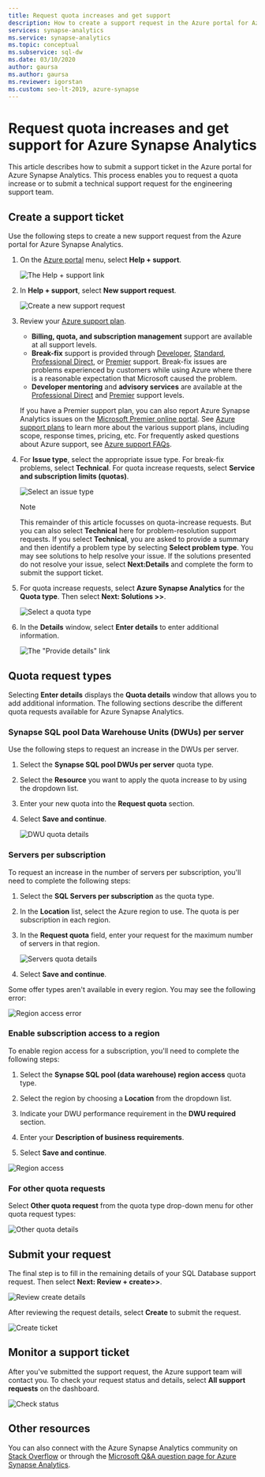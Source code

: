 ```yaml
---
title: Request quota increases and get support
description: How to create a support request in the Azure portal for Azure Synapse Analytics. Request quota increases or get problem resolution support.
services: synapse-analytics
ms.service: synapse-analytics
ms.topic: conceptual
ms.subservice: sql-dw 
ms.date: 03/10/2020
author: gaursa
ms.author: gaursa
ms.reviewer: igorstan
ms.custom: seo-lt-2019, azure-synapse
---
```


# Request quota increases and get support for Azure Synapse Analytics

This article describes how to submit a support ticket in the Azure portal for Azure Synapse Analytics. This process enables you to request a quota increase or to submit a technical support request for the engineering support team.

## Create a support ticket

Use the following steps to create a new support request from the Azure portal for Azure Synapse Analytics.

1. On  the [Azure portal](https://portal.azure.com) menu, select **Help + support**.

   ![The Help + support link](./media/sql-data-warehouse-get-started-create-support-ticket/help-plus-support.png)


1. In **Help + support**, select **New support request**.

    ![Create a new support request](./media/sql-data-warehouse-get-started-create-support-ticket/new-support-request.png)

1. Review your [Azure support plan](https://azure.microsoft.com/support/plans/?WT.mc_id=Support_Plan_510979/).

   * **Billing, quota, and subscription management** support are available at all support levels.
   * **Break-fix** support is provided through [Developer](https://azure.microsoft.com/support/plans/developer/), [Standard](https://azure.microsoft.com/support/plans/standard/), [Professional Direct](https://azure.microsoft.com/support/plans/prodirect/), or [Premier](https://azure.microsoft.com/support/plans/premier/) support. Break-fix issues are problems experienced by customers while using Azure where there is a reasonable expectation that Microsoft caused the problem.
   * **Developer mentoring** and **advisory services** are available at the [Professional Direct](https://azure.microsoft.com/support/plans/prodirect/) and [Premier](https://azure.microsoft.com/support/plans/premier/) support levels.

   If you have a Premier support plan, you can also report Azure Synapse Analytics issues on the [Microsoft Premier online portal](https://premier.microsoft.com/). See [Azure support plans](https://azure.microsoft.com/support/plans/?WT.mc_id=Support_Plan_510979/) to learn more about the various support plans, including scope, response times, pricing, etc.  For frequently asked questions about Azure support, see [Azure support FAQs](https://azure.microsoft.com/support/faq/).

1. For **Issue type**, select the appropriate issue type. For break-fix problems, select **Technical**. For quota increase requests, select **Service and subscription limits (quotas)**.

   ![Select an issue type](./media/sql-data-warehouse-get-started-create-support-ticket/select-quota-issue-type.png)  

   > [!NOTE]
   > This remainder of this article focusses on quota-increase requests. But you can also select **Technical** here for problem-resolution support requests. If you select **Technical**, you are asked to provide a summary and then identify a problem type by selecting **Select problem type**. You may see solutions to help resolve your issue. If the solutions presented do not resolve your issue, select **Next:Details** and complete the form to submit the support ticket.

1. For quota increase requests, select **Azure Synapse Analytics** for the **Quota type**. Then select **Next: Solutions >>**.

   ![Select a quota type](./media/sql-data-warehouse-get-started-create-support-ticket/select-quota-type.png)

1. In the **Details** window, select **Enter details** to enter additional information.

   ![The "Provide details" link](./media/sql-data-warehouse-get-started-create-support-ticket/provide-details-link.png)

## Quota request types

Selecting **Enter details** displays the **Quota details** window that allows you to add additional information. The following sections describe the different quota requests available for Azure Synapse Analytics.

### Synapse SQL pool Data Warehouse Units (DWUs) per server

Use the following steps to request an increase in the DWUs per server.

1. Select the **Synapse SQL pool DWUs per server** quota type.

1. Select the **Resource** you want to apply the quota increase to by using the dropdown list.

1. Enter your new quota into the **Request quota** section.

1. Select **Save and continue**.

   ![DWU quota details](./media/sql-data-warehouse-get-started-create-support-ticket/quota-details-dwus.png)


### Servers per subscription

To request an increase in the number of servers per subscription, you'll need to complete the following steps:

1. Select the **SQL Servers per subscription** as the quota type.

1. In the **Location** list, select the Azure region to use. The quota is per subscription in each region.

1. In the **Request quota** field, enter your request for the maximum number of servers in that region.

   ![Servers quota details](./media/sql-data-warehouse-get-started-create-support-ticket/quota-details-servers.png)



1. Select **Save and continue**.

Some offer types aren't available in every region. You may see the following error:

![Region access error](./media/sql-data-warehouse-get-started-create-support-ticket/region-access-error.png)

### Enable subscription access to a region

To enable region access for a subscription, you'll need to complete the following steps:  

1. Select the **Synapse SQL pool (data warehouse) region access** quota type.

1. Select the region by choosing a **Location** from the dropdown list.

1. Indicate your DWU performance requirement in the **DWU required** section.

1. Enter your **Description of business requirements**. 

1. Select **Save and continue**.

![Region access](./media/sql-data-warehouse-get-started-create-support-ticket/quota-details-region.png)


### For other quota requests

Select **Other quota request** from the quota type drop-down menu for other quota request types:

![Other quota details](./media/sql-data-warehouse-get-started-create-support-ticket/quota-details.png)

## Submit your request

The final step is to fill in the remaining details of your SQL Database support request. Then select **Next: Review + create>>**.

![Review create details](./media/sql-data-warehouse-get-started-create-support-ticket/review-create-details.png)

After reviewing the request details, select **Create** to submit the request.

![Create ticket](./media/sql-data-warehouse-get-started-create-support-ticket/create-ticket.png)

## Monitor a support ticket

After you've submitted the support request, the Azure support team will contact you. To check your request status and details, select **All support requests** on the dashboard.

![Check status](./media/sql-data-warehouse-get-started-create-support-ticket/monitor-ticket.png)

## Other resources

You can also connect with the Azure Synapse Analytics community on [Stack Overflow](https://stackoverflow.com/questions/tagged/azure-synapse+or+azure-sql-data-warehouse) or through the [Microsoft Q&A question page for Azure Synapse Analytics](/answers/topics/azure-synapse-analytics.html).